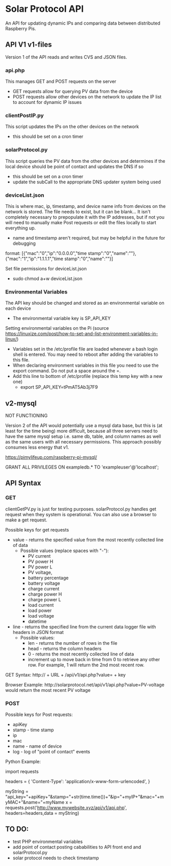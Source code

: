 # Solar Protocol API

An API for updating dynamic IPs and comparing data between distributed Raspberry Pis.

## API V1 v1-files
Version 1 of the API reads and writes CVS and JSON files.

### api.php
This manages GET and POST requests on the server

* GET requests allow for querying PV data from the device
* POST requests allow other devices on the network to update the IP list to account for dynamic IP issues

### clientPostIP.py

This script updates the IPs on the other devices on the network

* this should be set on a cron timer

### solarProtocol.py
This script queries the PV data from the other devices and determines if the local device should be point of contact and updates the DNS if so

* this should be set on a cron timer
* update the subCall to the appropriate DNS updater system being used

### deviceList.json
This is where mac, ip, timestamp, and device name info from devices on the network is stored. The file needs to exist, but it can be blank... It isn't completely necessary to prepopulate it with the IP addresses, but if not you will need to manually make Post requests or edit the files locally to start everything up.
* name and timestamp aren't required, but may be helpful in the future for debugging

format:
[{"mac":"0","ip":"0.0.0.0","time stamp":"0","name":""},
{"mac":"1","ip":"1.1.1.1","time stamp":"0","name":""}]

Set file permissions for deviceList.json
* sudo chmod a+w deviceList.json

### Environmental Variables
The API key should be changed and stored as an environmental variable on each device
* The environmental variable key is SP_API_KEY

Setting environmental variables on the Pi (source https://linuxize.com/post/how-to-set-and-list-environment-variables-in-linux/)
* Variables set in the /etc/profile file are loaded whenever a bash login shell is entered. You may need to reboot after adding the variables to this file.
* When declaring environment variables in this file you need to use the export command. Do not put a space around the =.
* Add this line to bottom of /etc/profile (replace this temp key with a new one)
	* export SP_API_KEY=tPmAT5Ab3j7F9

## v2-mysql
NOT FUNCTIONING
 
Version 2 of the API would potentially use a mysql data base, but this is (at least for the time being) more difficult, because all three servers need to have the same mysql setup i.e. same db, table, and column names as well as the same users with all necessary permissions. This approach possibly consumes less energy that v1.

https://pimylifeup.com/raspberry-pi-mysql/

GRANT ALL PRIVILEGES ON exampledb.* TO 'exampleuser'@'localhost';

## API Syntax

### GET
clientGetPV.py is just for testing purposes. solarProtocol.py handles get request when they system is operational. You can also use a browser to make a get request.

Possible keys for get requests

* value - returns the specified value from the most recently collected line of data
	* Possible values (replace spaces with "-"):
		* PV current
		* PV power H
		* PV power L
		* PV voltage,
		* battery percentage
		* battery voltage
		* charge current
		* charge power H
		* charge power L
		* load current
		* load power
		* load voltage
		* datetime
* line - returns the specified line from the current data logger file with headers in JSON format
	* Possible values:
		* len - returns the number of rows in the file
		* head - returns the column headers
		* 0 - returns the most recently collected line of data
		* increment up to move back in time from 0 to retrieve any other row. For example, 1 will return the 2nd most recent row.



<p>
GET Syntax: http:// + URL + /api/v1/api.php?value= + key
</p>
<p>
Browser Example: http://solarprotocol.net/api/v1/api.php?value=PV-voltage would return the most recent PV voltage
</p>

### POST

Possible keys for Post requests:
* apiKey
* stamp - time stamp
* ip
* mac
* name - name of device
* log - log of "point of contact" events

Python Example: 

import requests


headers = {
    'Content-Type': 'application/x-www-form-urlencoded',
}

myString = "api_key="+apiKey+"&stamp="+str(time.time())+"&ip="+myIP+"&mac="+myMAC+"&name="+myName
x = requests.post('http://www.mywebsite.xyz/api/v1/api.php', headers=headers,data = myString)

## TO DO:
* test PHP environmental variables
* add point of contact posting cababilities to API front end and solarProtocol.py 
* solar protocol needs to check timestamp